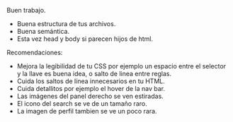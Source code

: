 Buen trabajo.

- Buena estructura de tus archivos.
- Buena semántica.
- Esta vez head y body si parecen hijos de html.

Recomendaciones:

- Mejora la legibilidad de tu CSS por ejemplo un espacio entre el selector y la llave es buena idea, o salto de linea entre reglas.
- Cuida los saltos de línea innecesarios en tu HTML.
- Cuida detallitos por ejemplo el hover de la nav bar.
- Las imágenes del panel derecho se ven estiradas.
- El icono del search se ve de un tamaño raro.
- La imagen de perfil tambien se ve un poco rara.
